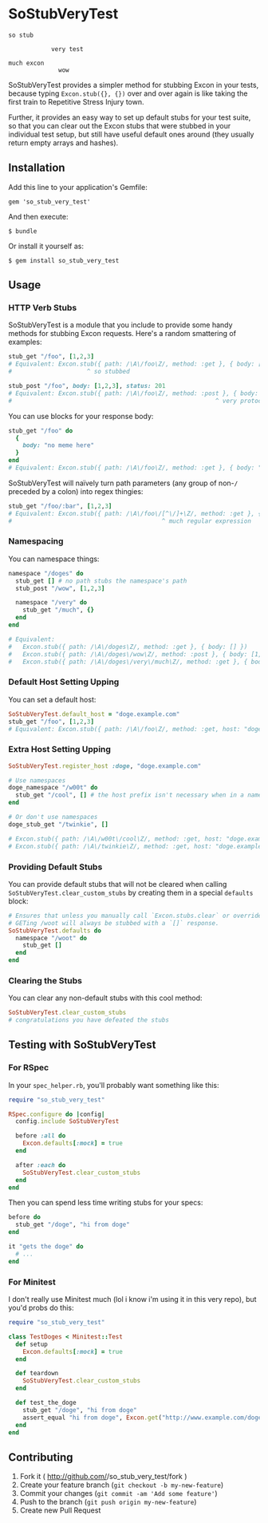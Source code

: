 # SoStubVeryTest

```doge
so stub

            very test

much excon
              wow
```

SoStubVeryTest provides a simpler method for stubbing Excon in your tests, because
typing `Excon.stub({}, {})` over and over again is like taking the first train to
Repetitive Stress Injury town.

Further, it provides an easy way to set up default stubs for your test suite, so
that you can clear out the Excon stubs that were stubbed in your individual test
setup, but still have useful default ones around (they usually return empty arrays
and hashes).

## Installation

Add this line to your application's Gemfile:

    gem 'so_stub_very_test'

And then execute:

    $ bundle

Or install it yourself as:

    $ gem install so_stub_very_test

## Usage

### HTTP Verb Stubs

SoStubVeryTest is a module that you include to provide some handy methods for
stubbing Excon requests. Here's a random smattering of examples:

```ruby
stub_get "/foo", [1,2,3]
# Equivalent: Excon.stub({ path: /\A\/foo\Z/, method: :get }, { body: [1,2,3] })
#                     ^ so stubbed

stub_post "/foo", body: [1,2,3], status: 201
# Equivalent: Excon.stub({ path: /\A\/foo\Z/, method: :post }, { body: [1,2,3], status: 201 })
#                                                         ^ very protocol
```

You can use blocks for your response body:

```ruby
stub_get "/foo" do
  {
    body: "no meme here"
  }
end
# Equivalent: Excon.stub({ path: /\A\/foo\Z/, method: :get }, { body: "no meme here" })
```

SoStubVeryTest will naïvely turn path parameters (any group of non-`/` preceded
by a colon) into regex thingies:

```ruby
stub_get "/foo/:bar", [1,2,3]
# Equivalent: Excon.stub({ path: /\A\/foo\/[^\/]+\Z/, method: :get }, { body: [1,2,3] })
#                                          ^ much regular expression
```

### Namespacing

You can namespace things:

```ruby
namespace "/doges" do
  stub_get [] # no path stubs the namespace's path
  stub_post "/wow", [1,2,3]

  namespace "/very" do
    stub_get "/much", {}
  end
end

# Equivalent:
#   Excon.stub({ path: /\A\/doges\Z/, method: :get }, { body: [] })
#   Excon.stub({ path: /\A\/doges\/wow\Z/, method: :post }, { body: [1,2,3] })
#   Excon.stub({ path: /\A\/doges\/very\/much\Z/, method: :get }, { body: {} })
```

### Default Host Setting Upping

You can set a default host:

```ruby
SoStubVeryTest.default_host = "doge.example.com"
stub_get "/foo", [1,2,3]
# Equivalent: Excon.stub({ path: /\A\/foo\Z/, method: :get, host: "doge.example.com" }, { body: [1,2,3] })
```

### Extra Host Setting Upping

```ruby
SoStubVeryTest.register_host :doge, "doge.example.com"

# Use namespaces
doge_namespace "/w00t" do
  stub_get "/cool", [] # the host prefix isn't necessary when in a namespace block
end

# Or don't use namespaces
doge_stub_get "/twinkie", []

# Excon.stub({ path: /\A\/w00t\/cool\Z/, method: :get, host: "doge.example.com"})
# Excon.stub({ path: /\A\/twinkie\Z/, method: :get, host: "doge.example.com"})
```

### Providing Default Stubs

You can provide default stubs that will not be cleared when calling
`SoStubVeryTest.clear_custom_stubs` by creating them in a special `defaults`
block:

```ruby
# Ensures that unless you manually call `Excon.stubs.clear` or override the stub,
# GETing /woot will always be stubbed with a `[]` response.
SoStubVeryTest.defaults do
  namespace "/woot" do
    stub_get []
  end
end
```

### Clearing the Stubs

You can clear any non-default stubs with this cool method:

```ruby
SoStubVeryTest.clear_custom_stubs
# congratulations you have defeated the stubs
```

## Testing with SoStubVeryTest

### For RSpec

In your `spec_helper.rb`, you'll probably want something like this:

```ruby
require "so_stub_very_test"

RSpec.configure do |config|
  config.include SoStubVeryTest

  before :all do
    Excon.defaults[:mock] = true
  end

  after :each do
    SoStubVeryTest.clear_custom_stubs
  end
end
```

Then you can spend less time writing stubs for your specs:

```ruby
before do
  stub_get "/doge", "hi from doge"
end

it "gets the doge" do
  # ...
end
```

### For Minitest

I don't really use Minitest much (lol i know i'm using it in this very repo),
but you'd probs do this:

```ruby
require "so_stub_very_test"

class TestDoges < Minitest::Test
  def setup
    Excon.defaults[:mock] = true
  end

  def teardown
    SoStubVeryTest.clear_custom_stubs
  end

  def test_the_doge
    stub_get "/doge", "hi from doge"
    assert_equal "hi from doge", Excon.get("http://www.example.com/doge").body
  end
end
```

## Contributing

1. Fork it ( http://github.com/<my-github-username>/so_stub_very_test/fork )
2. Create your feature branch (`git checkout -b my-new-feature`)
3. Commit your changes (`git commit -am 'Add some feature'`)
4. Push to the branch (`git push origin my-new-feature`)
5. Create new Pull Request

